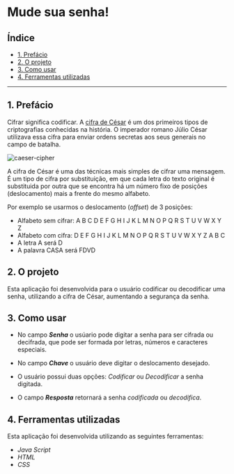 # Mude sua senha!

## Índice

* [1. Prefácio](#1-prefácio)
* [2. O projeto](#2-O-projeto)
* [3. Como usar](#3-como-usar)
* [4. Ferramentas utilizadas](#4-ferramentas-utilizadas)


***

## 1. Prefácio

Cifrar significa codificar. A [cifra de
César](https://pt.wikipedia.org/wiki/Cifra_de_C%C3%A9sar) é um dos primeiros
tipos de criptografias conhecidas na história. O imperador romano Júlio César
utilizava essa cifra para enviar ordens secretas aos seus generais no campo de
batalha.

![caeser-cipher](https://user-images.githubusercontent.com/11894994/60990999-07ffdb00-a320-11e9-87d0-b7c291bc4cd1.png)

A cifra de César é uma das técnicas mais simples de cifrar uma mensagem. É um
tipo de cifra por substituição, em que cada letra do texto original é
substituida por outra que se encontra há um número fixo de posições
(deslocamento) mais a frente do mesmo alfabeto.

Por exemplo se usarmos o deslocamento (_offset_) de 3 posições:

* Alfabeto sem cifrar: A B C D E F G H I J K L M N O P Q R S T U V W X Y Z
* Alfabeto com cifra:  D E F G H I J K L M N O P Q R S T U V W X Y Z A B C
* A letra A será D
* A palavra CASA será FDVD

## 2. O projeto

Esta aplicação foi desenvolvida para o usuário codificar ou decodificar uma senha, utilizando a cifra de César, aumentando a segurança da senha.

## 3. Como usar

* No campo **_Senha_** o usúario pode digitar a senha para ser cifrada ou decifrada, que pode ser formada por letras, números e caracteres especiais.  

* No campo **_Chave_** o usuário deve digitar o deslocamento desejado.

* O usuário possui duas opções: _Codificar_ ou _Decodificar_ a senha digitada.

* O campo **_Resposta_** retornará a senha _codificada_ ou _decodifica_.

## 4. Ferramentas utilizadas

Esta aplicação foi desenvolvida utilizando as seguintes ferramentas:

* _Java Script_
* _HTML_
* _CSS_
